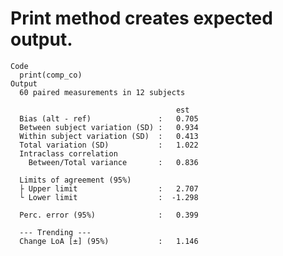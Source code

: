 # Print method creates expected output.

    Code
      print(comp_co)
    Output
      60 paired measurements in 12 subjects
      
                                         est 
      Bias (alt - ref)               :   0.705  
      Between subject variation (SD) :   0.934  
      Within subject variation (SD)  :   0.413  
      Total variation (SD)           :   1.022  
      Intraclass correlation
        Between/Total variance       :   0.836  
      
      Limits of agreement (95%)
      ├ Upper limit                  :   2.707  
      └ Lower limit                  :  -1.298  
      
      Perc. error (95%)              :   0.399  
      
      --- Trending ---
      Change LoA [±] (95%)           :   1.146  

